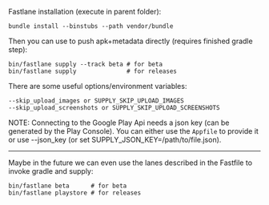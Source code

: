
Fastlane installation (execute in parent folder):

    bundle install --binstubs --path vendor/bundle

Then you can use to push apk+metadata directly (requires finished gradle step):

    bin/fastlane supply --track beta # for beta
    bin/fastlane supply              # for releases

There are some useful options/environment variables:

    --skip_upload_images or SUPPLY_SKIP_UPLOAD_IMAGES
    --skip_upload_screenshots or SUPPLY_SKIP_UPLOAD_SCREENSHOTS

NOTE: Connecting to the Google Play Api needs a json key (can be generated by the
Play Console). You can either use the `Appfile` to provide it or use --json_key
(or set SUPPLY_JSON_KEY=/path/to/file.json).

---

Maybe in the future we can even use the lanes described in the Fastfile to invoke
gradle and supply:

    bin/fastlane beta      # for beta
    bin/fastlane playstore # for releases
